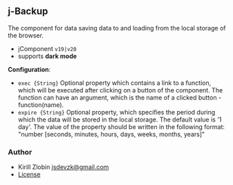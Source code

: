 ## j-Backup

The component for data saving data to and loading from the local storage of the browser.

- jComponent `v19|v20`
- supports __dark mode__

__Configuration__:

- `exec {String}` Optional property which contains a link to a function, which will be executed after clicking on a button of the component. The function can have an argument, which is the name of a clicked button - function(name).
- `expire {String}` Optional property, which specifies the period during which the data will be stored in the local storage. The default value is '1 day'. The value of the property should be written in the following format: "number [seconds, minutes, hours, days, weeks, months, years]"

### Author

- Kirill Zlobin <jsdevzk@gmail.com>
- [License](https://www.totaljs.com/license/)